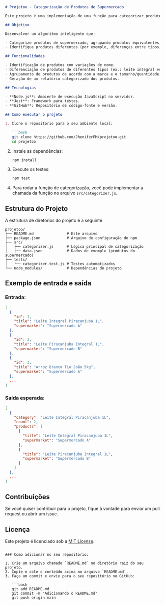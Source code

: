 

```markdown
# Projetoo - Categorização de Produtos de Supermercado

Este projeto é uma implementação de uma função para categorizar produtos de supermercado, mesmo quando os nomes dos produtos possuem variações. A solução identifica produtos equivalentes e os agrupa de acordo com características como marca, tipo (integral, desnatado), e tamanho/quantidade.

## Objetivo

Desenvolver um algoritmo inteligente que:

- Categorize produtos de supermercado, agrupando produtos equivalentes, mesmo com pequenas variações nas descrições.
- Identifique produtos diferentes (por exemplo, diferenças entre tipos, marcas, ou tamanhos).

## Funcionalidades

- Identificação de produtos com variações de nome.
- Diferenciação de produtos de diferentes tipos (ex.: leite integral vs. leite desnatado).
- Agrupamento de produtos de acordo com a marca e o tamanho/quantidade.
- Geração de um relatório categorizado dos produtos.

## Tecnologias

- **Node.js**: Ambiente de execução JavaScript no servidor.
- **Jest**: Framework para testes.
- **GitHub**: Repositório de código-fonte e versão.

## Como executar o projeto

1. Clone o repositório para o seu ambiente local:

   ```bash
   git clone https://github.com/JheniferFM/projetoo.git
   cd projetoo
   ```

2. Instale as dependências:

   ```bash
   npm install
   ```

3. Execute os testes:

   ```bash
   npm test
   ```

4. Para rodar a função de categorização, você pode implementar a chamada da função no arquivo `src/categorizer.js`.

## Estrutura do Projeto

A estrutura de diretórios do projeto é a seguinte:

```
projetoo/
├── README.md               # Este arquivo
├── package.json            # Arquivo de configuração do npm
├── src/
│   ├── categorizer.js      # Lógica principal de categorização
│   ├── data.json           # Dados de exemplo (produtos do supermercado)
├── tests/
│   └── categorizer.test.js # Testes automatizados
└── node_modules/           # Dependências do projeto
```

## Exemplo de entrada e saída

### Entrada:

```json
[
  {
    "id": 1,
    "title": "Leite Integral Piracanjuba 1L",
    "supermarket": "Supermercado A"
  },
  {
    "id": 2,
    "title": "Leite Piracanjuba Integral 1L",
    "supermarket": "Supermercado B"
  },
  {
    "id": 3,
    "title": "Arroz Branco Tio João 5kg",
    "supermarket": "Supermercado A"
  },
  ...
]
```

### Saída esperada:

```json
[
  {
    "category": "Leite Integral Piracanjuba 1L",
    "count": 2,
    "products": [
      {
        "title": "Leite Integral Piracanjuba 1L",
        "supermarket": "Supermercado A"
      },
      {
        "title": "Leite Piracanjuba Integral 1L",
        "supermarket": "Supermercado B"
      }
    ]
  },
  ...
]
```

## Contribuições

Se você quiser contribuir para o projeto, fique à vontade para enviar um pull request ou abrir um issue.

## Licença

Este projeto é licenciado sob a [MIT License](LICENSE).
```

### Como adicionar no seu repositório:

1. Crie um arquivo chamado `README.md` no diretório raiz do seu projeto.
2. Copie e cole o conteúdo acima no arquivo `README.md`.
3. Faça um commit e envie para o seu repositório no GitHub:

   ```bash
   git add README.md
   git commit -m "Adicionando o README.md"
   git push origin main
   ```

